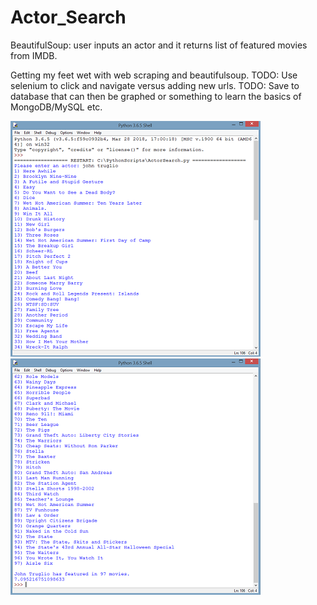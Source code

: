 # Actor_Search
BeautifulSoup: user inputs an actor and it returns list of featured movies from IMDB.

Getting my feet wet with web scraping and beautifulsoup.
TODO: Use selenium to click and navigate versus adding new urls. 
TODO: Save to database that can then be graphed or something to learn the basics of MongoDB/MySQL etc. 

![Image of movies](https://github.com/mccluret/Actor_Search/blob/master/john1.PNG)
![Image of movies](https://github.com/mccluret/Actor_Search/blob/master/john2.PNG)
